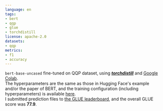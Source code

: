 ```yaml
---
language: en
tags:
- bert
- qqp
- glue
- torchdistill
license: apache-2.0
datasets:
- qqp
metrics:
- f1
- accuracy
---
```


`bert-base-uncased` fine-tuned on QQP dataset, using [***torchdistill***](https://github.com/yoshitomo-matsubara/torchdistill) and [Google Colab](https://colab.research.google.com/github/yoshitomo-matsubara/torchdistill/blob/master/demo/glue_finetuning_and_submission.ipynb).  
The hyperparameters are the same as those in Hugging Face's example and/or the paper of BERT, and the training configuration (including hyperparameters) is available [here](https://github.com/yoshitomo-matsubara/torchdistill/blob/main/configs/sample/glue/qqp/ce/bert_base_uncased.yaml).  
I submitted prediction files to [the GLUE leaderboard](https://gluebenchmark.com/leaderboard), and the overall GLUE score was **77.9**.
